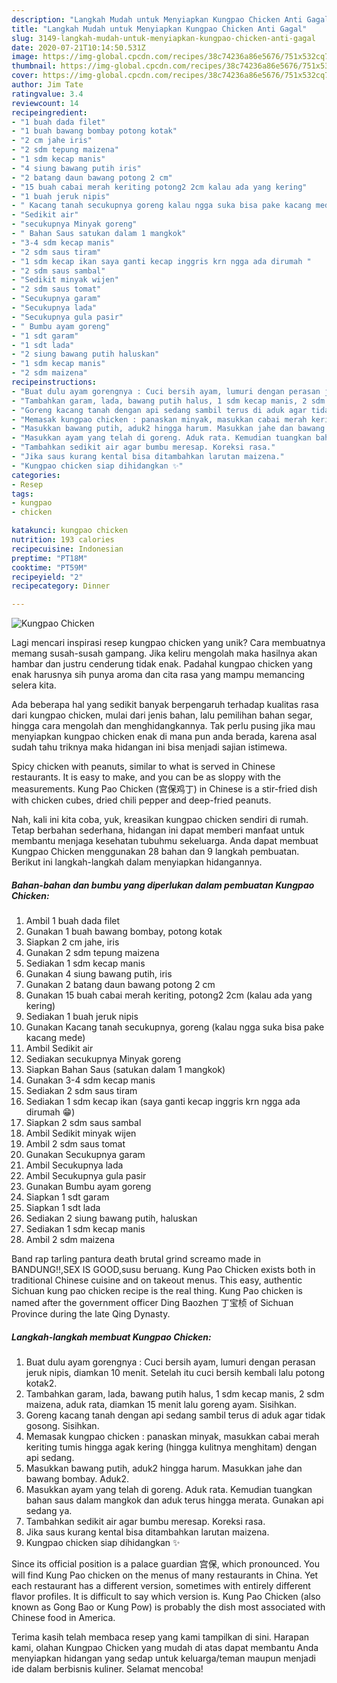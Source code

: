 ```yaml
---
description: "Langkah Mudah untuk Menyiapkan Kungpao Chicken Anti Gagal"
title: "Langkah Mudah untuk Menyiapkan Kungpao Chicken Anti Gagal"
slug: 3149-langkah-mudah-untuk-menyiapkan-kungpao-chicken-anti-gagal
date: 2020-07-21T10:14:50.531Z
image: https://img-global.cpcdn.com/recipes/38c74236a86e5676/751x532cq70/kungpao-chicken-foto-resep-utama.jpg
thumbnail: https://img-global.cpcdn.com/recipes/38c74236a86e5676/751x532cq70/kungpao-chicken-foto-resep-utama.jpg
cover: https://img-global.cpcdn.com/recipes/38c74236a86e5676/751x532cq70/kungpao-chicken-foto-resep-utama.jpg
author: Jim Tate
ratingvalue: 3.4
reviewcount: 14
recipeingredient:
- "1 buah dada filet"
- "1 buah bawang bombay potong kotak"
- "2 cm jahe iris"
- "2 sdm tepung maizena"
- "1 sdm kecap manis"
- "4 siung bawang putih iris"
- "2 batang daun bawang potong 2 cm"
- "15 buah cabai merah keriting potong2 2cm kalau ada yang kering"
- "1 buah jeruk nipis"
- " Kacang tanah secukupnya goreng kalau ngga suka bisa pake kacang mede"
- "Sedikit air"
- "secukupnya Minyak goreng"
- " Bahan Saus satukan dalam 1 mangkok"
- "3-4 sdm kecap manis"
- "2 sdm saus tiram"
- "1 sdm kecap ikan saya ganti kecap inggris krn ngga ada dirumah "
- "2 sdm saus sambal"
- "Sedikit minyak wijen"
- "2 sdm saus tomat"
- "Secukupnya garam"
- "Secukupnya lada"
- "Secukupnya gula pasir"
- " Bumbu ayam goreng"
- "1 sdt garam"
- "1 sdt lada"
- "2 siung bawang putih haluskan"
- "1 sdm kecap manis"
- "2 sdm maizena"
recipeinstructions:
- "Buat dulu ayam gorengnya : Cuci bersih ayam, lumuri dengan perasan jeruk nipis, diamkan 10 menit. Setelah itu cuci bersih kembali lalu potong kotak2."
- "Tambahkan garam, lada, bawang putih halus, 1 sdm kecap manis, 2 sdm maizena, aduk rata, diamkan 15 menit lalu goreng ayam. Sisihkan."
- "Goreng kacang tanah dengan api sedang sambil terus di aduk agar tidak gosong. Sisihkan."
- "Memasak kungpao chicken : panaskan minyak, masukkan cabai merah keriting tumis hingga agak kering (hingga kulitnya menghitam) dengan api sedang."
- "Masukkan bawang putih, aduk2 hingga harum. Masukkan jahe dan bawang bombay. Aduk2."
- "Masukkan ayam yang telah di goreng. Aduk rata. Kemudian tuangkan bahan saus dalam mangkok dan aduk terus hingga merata. Gunakan api sedang ya."
- "Tambahkan sedikit air agar bumbu meresap. Koreksi rasa."
- "Jika saus kurang kental bisa ditambahkan larutan maizena."
- "Kungpao chicken siap dihidangkan ✨"
categories:
- Resep
tags:
- kungpao
- chicken

katakunci: kungpao chicken 
nutrition: 193 calories
recipecuisine: Indonesian
preptime: "PT18M"
cooktime: "PT59M"
recipeyield: "2"
recipecategory: Dinner

---
```



![Kungpao Chicken](https://img-global.cpcdn.com/recipes/38c74236a86e5676/751x532cq70/kungpao-chicken-foto-resep-utama.jpg)

Lagi mencari inspirasi resep kungpao chicken yang unik? Cara membuatnya memang susah-susah gampang. Jika keliru mengolah maka hasilnya akan hambar dan justru cenderung tidak enak. Padahal kungpao chicken yang enak harusnya sih punya aroma dan cita rasa yang mampu memancing selera kita.

Ada beberapa hal yang sedikit banyak berpengaruh terhadap kualitas rasa dari kungpao chicken, mulai dari jenis bahan, lalu pemilihan bahan segar, hingga cara mengolah dan menghidangkannya. Tak perlu pusing jika mau menyiapkan kungpao chicken enak di mana pun anda berada, karena asal sudah tahu triknya maka hidangan ini bisa menjadi sajian istimewa.

Spicy chicken with peanuts, similar to what is served in Chinese restaurants. It is easy to make, and you can be as sloppy with the measurements. Kung Pao Chicken (宫保鸡丁) in Chinese is a stir-fried dish with chicken cubes, dried chili pepper and deep-fried peanuts.


Nah, kali ini kita coba, yuk, kreasikan kungpao chicken sendiri di rumah. Tetap berbahan sederhana, hidangan ini dapat memberi manfaat untuk membantu menjaga kesehatan tubuhmu sekeluarga. Anda dapat membuat Kungpao Chicken menggunakan 28 bahan dan 9 langkah pembuatan. Berikut ini langkah-langkah dalam menyiapkan hidangannya.

<!--inarticleads1-->

##### Bahan-bahan dan bumbu yang diperlukan dalam pembuatan Kungpao Chicken:

1. Ambil 1 buah dada filet
1. Gunakan 1 buah bawang bombay, potong kotak
1. Siapkan 2 cm jahe, iris
1. Gunakan 2 sdm tepung maizena
1. Sediakan 1 sdm kecap manis
1. Gunakan 4 siung bawang putih, iris
1. Gunakan 2 batang daun bawang potong 2 cm
1. Gunakan 15 buah cabai merah keriting, potong2 2cm (kalau ada yang kering)
1. Sediakan 1 buah jeruk nipis
1. Gunakan  Kacang tanah secukupnya, goreng (kalau ngga suka bisa pake kacang mede)
1. Ambil Sedikit air
1. Sediakan secukupnya Minyak goreng
1. Siapkan  Bahan Saus (satukan dalam 1 mangkok)
1. Gunakan 3-4 sdm kecap manis
1. Sediakan 2 sdm saus tiram
1. Sediakan 1 sdm kecap ikan (saya ganti kecap inggris krn ngga ada dirumah 😁)
1. Siapkan 2 sdm saus sambal
1. Ambil Sedikit minyak wijen
1. Ambil 2 sdm saus tomat
1. Gunakan Secukupnya garam
1. Ambil Secukupnya lada
1. Ambil Secukupnya gula pasir
1. Gunakan  Bumbu ayam goreng
1. Siapkan 1 sdt garam
1. Siapkan 1 sdt lada
1. Sediakan 2 siung bawang putih, haluskan
1. Sediakan 1 sdm kecap manis
1. Ambil 2 sdm maizena


Band rap tarling pantura death brutal grind screamo made in BANDUNG!!,SEX IS GOOD,susu beruang. Kung Pao Chicken exists both in traditional Chinese cuisine and on takeout menus. This easy, authentic Sichuan kung pao chicken recipe is the real thing. Kung Pao chicken is named after the government officer Ding Baozhen 丁宝桢 of Sichuan Province during the late Qing Dynasty. 

<!--inarticleads2-->

##### Langkah-langkah membuat Kungpao Chicken:

1. Buat dulu ayam gorengnya : Cuci bersih ayam, lumuri dengan perasan jeruk nipis, diamkan 10 menit. Setelah itu cuci bersih kembali lalu potong kotak2.
1. Tambahkan garam, lada, bawang putih halus, 1 sdm kecap manis, 2 sdm maizena, aduk rata, diamkan 15 menit lalu goreng ayam. Sisihkan.
1. Goreng kacang tanah dengan api sedang sambil terus di aduk agar tidak gosong. Sisihkan.
1. Memasak kungpao chicken : panaskan minyak, masukkan cabai merah keriting tumis hingga agak kering (hingga kulitnya menghitam) dengan api sedang.
1. Masukkan bawang putih, aduk2 hingga harum. Masukkan jahe dan bawang bombay. Aduk2.
1. Masukkan ayam yang telah di goreng. Aduk rata. Kemudian tuangkan bahan saus dalam mangkok dan aduk terus hingga merata. Gunakan api sedang ya.
1. Tambahkan sedikit air agar bumbu meresap. Koreksi rasa.
1. Jika saus kurang kental bisa ditambahkan larutan maizena.
1. Kungpao chicken siap dihidangkan ✨


Since its official position is a palace guardian 宫保, which pronounced. You will find Kung Pao chicken on the menus of many restaurants in China. Yet each restaurant has a different version, sometimes with entirely different flavor profiles. It is difficult to say which version is. Kung Pao Chicken (also known as Gong Bao or Kung Pow) is probably the dish most associated with Chinese food in America. 

Terima kasih telah membaca resep yang kami tampilkan di sini. Harapan kami, olahan Kungpao Chicken yang mudah di atas dapat membantu Anda menyiapkan hidangan yang sedap untuk keluarga/teman maupun menjadi ide dalam berbisnis kuliner. Selamat mencoba!
